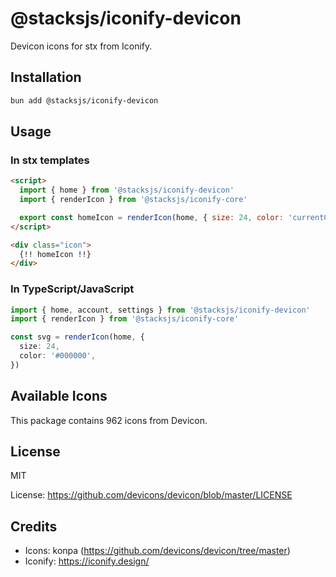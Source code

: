 # @stacksjs/iconify-devicon

Devicon icons for stx from Iconify.

## Installation

```bash
bun add @stacksjs/iconify-devicon
```

## Usage

### In stx templates

```html
<script>
  import { home } from '@stacksjs/iconify-devicon'
  import { renderIcon } from '@stacksjs/iconify-core'

  export const homeIcon = renderIcon(home, { size: 24, color: 'currentColor' })
</script>

<div class="icon">
  {!! homeIcon !!}
</div>
```

### In TypeScript/JavaScript

```typescript
import { home, account, settings } from '@stacksjs/iconify-devicon'
import { renderIcon } from '@stacksjs/iconify-core'

const svg = renderIcon(home, {
  size: 24,
  color: '#000000',
})
```

## Available Icons

This package contains 962 icons from Devicon.

## License

MIT

License: https://github.com/devicons/devicon/blob/master/LICENSE

## Credits

- Icons: konpa (https://github.com/devicons/devicon/tree/master)
- Iconify: https://iconify.design/
